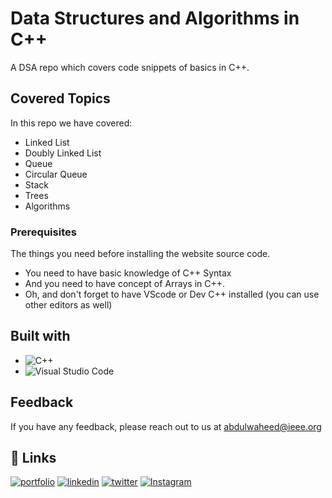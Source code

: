 # Data Structures and Algorithms in C++

A DSA repo which covers code snippets of basics in C++.

## Covered Topics

In this repo we have covered:
- Linked List
- Doubly Linked List
- Queue
- Circular Queue
- Stack
- Trees
- Algorithms

### Prerequisites

The things you need before installing the website source code.

- You need to have basic knowledge of C++ Syntax
- And you need to have concept of Arrays in C++.
- Oh, and don't forget to have VScode or Dev C++ installed (you can use other editors as well)

## Built with

- ![C++](https://img.shields.io/badge/c++-%2300599C.svg?style=for-the-badge&logo=c%2B%2B&logoColor=white)
- ![Visual Studio Code](https://img.shields.io/badge/Visual%20Studio%20Code-0078d7.svg?style=for-the-badge&logo=visual-studio-code&logoColor=white)

## Feedback

If you have any feedback, please reach out to us at abdulwaheed@ieee.org

## 🔗 Links

[![portfolio](https://img.shields.io/badge/my_portfolio-000?style=for-the-badge&logo=ko-fi&logoColor=white)](https://github.com/captainWaheed)
[![linkedin](https://img.shields.io/badge/linkedin-0A66C2?style=for-the-badge&logo=linkedin&logoColor=white)](https://www.linkedin.com/in/abdul-waheed781/)
[![twitter](https://img.shields.io/badge/twitter-1DA1F2?style=for-the-badge&logo=twitter&logoColor=white)](https://twitter.com/captainWaheed43)
[![Instagram](https://img.shields.io/badge/Instagram-%23E4405F.svg?style=for-the-badge&logo=Instagram&logoColor=white)](https://www.instagram.com/captain_waheed_/)
